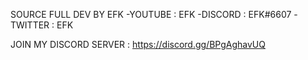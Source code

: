 SOURCE FULL DEV BY EFK
-YOUTUBE : EFK
-DISCORD : EFK#6607
-TWITTER : EFK



JOIN MY DISCORD SERVER : https://discord.gg/BPgAghavUQ
